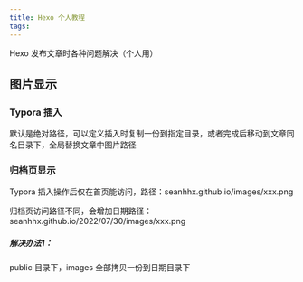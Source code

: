 ```yaml
---
title: Hexo 个人教程
tags:
---
```


Hexo 发布文章时各种问题解决（个人用）

## 图片显示

### Typora 插入

默认是绝对路径，可以定义插入时复制一份到指定目录，或者完成后移动到文章同名目录下，全局替换文章中图片路径

### 归档页显示

Typora 插入操作后仅在首页能访问，路径：seanhhx.github.io/images/xxx.png

归档页访问路径不同，会增加日期路径：seanhhx.github.io/2022/07/30/images/xxx.png

##### 解决办法1：

public 目录下，images 全部拷贝一份到日期目录下
